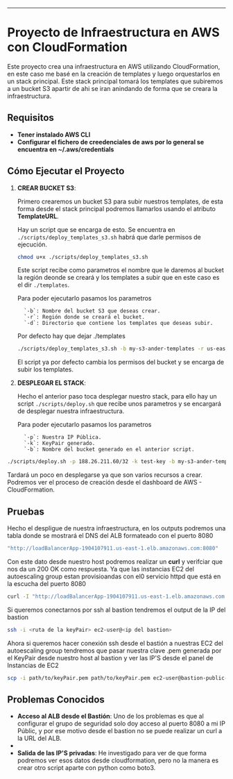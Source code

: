 ---

# Proyecto de Infraestructura en AWS con CloudFormation

Este proyecto crea una infraestructura en AWS utilizando CloudFormation, en este caso me basé en la creación de templates y luego orquestarlos en un stack principal. Este stack principal tomará los templates que subiremos a un bucket S3 apartir de ahi se iran anindando de forma que se creara la infraestructura.

## Requisitos

- **Tener instalado AWS CLI**
- **Configurar el fichero de creedenciales de aws por lo general se encuentra en ~/.aws/credentials**

## Cómo Ejecutar el Proyecto

1. **CREAR BUCKET S3**:
    
    Primero crearemos un bucket S3 para subir nuestros templates, de esta forma desde el stack            principal podremos llamarlos usando el atributo **TemplateURL**.
    
    Hay un script que se encarga de esto. Se encuentra en ```./scripts/deploy_templates_s3.sh```         habrá que darle permisos de ejecución.
    
    ```sh
    chmod u+x ./scripts/deploy_templates_s3.sh
    ```

    Este script recibe como parametros el nombre que le daremos al bucket la región deonde se creará y     los templates a subir que en este caso es el dir ```./templates```.

    Para poder ejecutarlo pasamos los parametros 
    
         `-b`: Nombre del bucket S3 que deseas crear.
         `-r`: Región donde se creará el bucket.
         `-d`: Directorio que contiene los templates que deseas subir.
    
    Por defecto hay que dejar ./templates
    ```sh
    ./scripts/deploy_templates_s3.sh -b my-s3-ander-templates -r us-east-1 -d ./templates
    ```
    
    El script ya por defecto cambia los permisos del bucket y se encarga de subir los templates. 

2. **DESPLEGAR EL STACK**:
    
    Hecho el anterior paso toca desplegar nuestro stack, para ello hay un script ```./scripts/deploy.sh``` que recibe unos parametros y se encargará de desplegar nuestra         infraestructura.

    Para poder ejecutarlo pasamos los parametros 
    
         `-p`: Nuestra IP Pública.
         `-k`: KeyPair generado.
         `-b`: Nombre del bucket generado en el anterior script.

```sh
./scripts/deploy.sh -p 188.26.211.60/32 -k test-key -b my-s3-ander-templates
```
 
Tardará un poco en desplegarse ya que son varios recursos a crear. Podremos ver el proceso de creación desde el dashboard de AWS - CloudFormation.

## Pruebas

Hecho el despligue de nuestra infraestructura, en los outputs podremos una tabla donde se mostrará el DNS del ALB formateado con el puerto 8080

```sh
"http://loadBalancerApp-1904107911.us-east-1.elb.amazonaws.com:8080"
```

Con este dato desde nuestro host podremos realizar un **curl** y verifciar que nos da un 200 OK como respuesta. Ya que las instancias EC2 del autoescaling group estan provisioandas con el0 servicio httpd que está en la escucha del puerto 8080

```sh
curl -I "http://loadBalancerApp-1904107911.us-east-1.elb.amazonaws.com:8080"
```

Si queremos conectarnos  por ssh al bastion tendremos el output de la IP del bastion

```sh
ssh -i <ruta de la keyPair> ec2-user@<ip del bastion>
```

Ahora si queremos hacer conexión ssh desde el bastión a nuestras EC2 del autoescaling group tendremos que pasar nuestra clave .pem generada por el KeyPair desde nuestro host al bastion y ver las IP'S  desde el panel de Instancias de EC2

```sh
scp -i path/to/keyPair.pem path/to/keyPair.pem ec2-user@bastion-public-ip:/home/ec2-user/private-key.pem
```

## Problemas Conocidos

- **Acceso al ALB desde el Bastión**:  Uno de los problemas es que al configurar el grupo de seguridad solo doy acceso al puerto 8080 a mi IP Públic, y por ese motivo desde el bastion no se puede realizar un curl a la URL del ALB. 
- 
- **Salida de las IP'S privadas**: He investigado para ver de que forma podremos ver esos datos desde cloudformation, pero no la manera es crear otro script aparte con python como boto3.